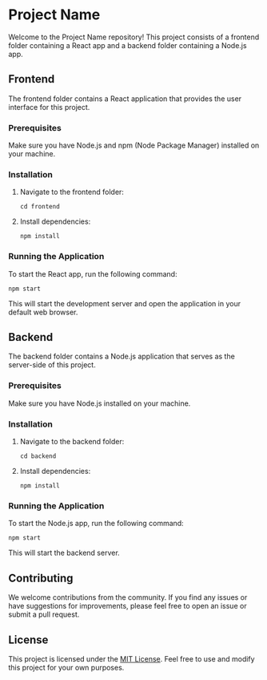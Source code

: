 # Project Name

Welcome to the Project Name repository! This project consists of a frontend folder containing a React app and a backend folder containing a Node.js app.

## Frontend

The frontend folder contains a React application that provides the user interface for this project.

### Prerequisites

Make sure you have Node.js and npm (Node Package Manager) installed on your machine.

### Installation

1. Navigate to the frontend folder:
   ```
   cd frontend
   ```

2. Install dependencies:
   ```
   npm install
   ```

### Running the Application

To start the React app, run the following command:
   ```
   npm start
   ```

This will start the development server and open the application in your default web browser.

## Backend

The backend folder contains a Node.js application that serves as the server-side of this project.

### Prerequisites

Make sure you have Node.js installed on your machine.

### Installation

1. Navigate to the backend folder:
   ```
   cd backend
   ```

2. Install dependencies:
   ```
   npm install
   ```

### Running the Application

To start the Node.js app, run the following command:
   ```
   npm start
   ```

This will start the backend server.

## Contributing

We welcome contributions from the community. If you find any issues or have suggestions for improvements, please feel free to open an issue or submit a pull request.

## License

This project is licensed under the [MIT License](LICENSE). Feel free to use and modify this project for your own purposes.
